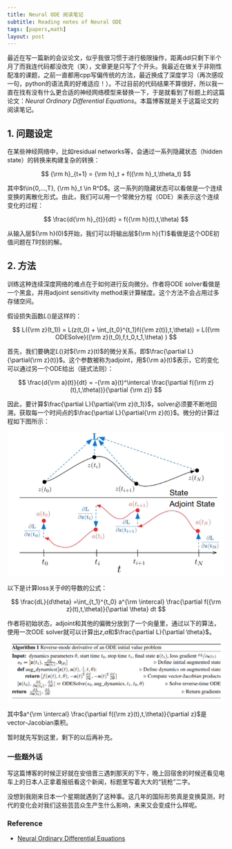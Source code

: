 ```yaml
---
title: Neural ODE 阅读笔记
subtitle: Reading notes of Neural ODE
tags: [papers,math]
layout: post
---
```


<head>
    <script src="https://cdn.mathjax.org/mathjax/latest/MathJax.js?config=TeX-AMS-MML_HTMLorMML" type="text/javascript"></script>
    <script type="text/x-mathjax-config">
        MathJax.Hub.Config({
            tex2jax: {
            skipTags: ['script', 'noscript', 'style', 'textarea', 'pre'],
            inlineMath: [['$','$']]
            }
        });
    </script>
</head>


最近在写一篇新的会议论文，似乎我很习惯于进行极限操作，距离ddl只剩下半个月了而我连代码都没改完（笑），文章更是只写了个开头。我最近在做关于非刚性配准的课题，之前一直都用cpp写偏传统的方法，最近换成了深度学习（再次感叹一句，python的语法真的好难适应！）。不过目前的代码结果不算很好，所以我一直在找有没有什么更合适的神经网络模型来替换一下，于是就看到了标题上的这篇论文：*Neural Ordinary Differential Equations*。本篇博客就是关于这篇论文的阅读笔记。

## 1. 问题设定

在某些神经网络中，比如residual networks等，会通过一系列隐藏状态（hidden state）的转换来构建复杂的转换：

$$
{\rm h}_{t+1} = {\rm h}_t + f({\rm h}_t,\theta_t)
$$

其中$t\in{0,...,T},  {\rm h}_t \in R^D$。这一系列的隐藏状态可以看做是一个连续变换的离散化形式。由此，我们可以用一个常微分方程（ODE）来表示这个连续变化的过程：

$$
\frac{d{\rm h}_{t}}{dt} =  f({\rm h}(t),t,\theta)
$$

从输入层${\rm h}(0)$开始，我们可以将输出层${\rm h}(T)$看做是这个ODE初值问题在$T$时刻的解。

## 2. 方法

训练这种连续深度网络的难点在于如何进行反向微分。作者将ODE solver看做是一个黑盒，并用adjoint sensitivity method来计算梯度。这个方法不会占用过多存储空间。

假设损失函数$L()$是这样的：

$$
L({\rm z}(t_1)) = L(z(t_0) + \int_{t_0}^{t_1}f({\rm z(t)},t,\theta)) = L({\rm ODESolve}({\rm z}(t_0),f,t_0,t_1,\theta) )
$$

首先，我们要确定$L()$对${\rm z}(t)$的微分关系，即$\frac{\partial L}{\partial{\rm z}(t)}$。这个参数被称为adjoint，用${\rm a}(t)$表示，它的变化可以通过另一个ODE给出（链式法则）：

$$
\frac{d{\rm a}(t)}{dt} =  -{\rm a}(t)^\intercal \frac{\partial f({\rm z}(t),t,\theta))}{\partial {\rm z}}
$$

因此，要计算$\frac{\partial L}{\partial{\rm z}(t_1)}$，solver必须要不断地回溯，获取每一个时间点的$\frac{\partial L}{\partial{\rm z}(t)}$。微分的计算过程如下图所示：


<div align=center>
    <img src="../assets/2022-07-08/diff.PNG"/>
</div>

以下是计算loss关于$\theta$的导数的公式：

$$
\frac{dL}{d\theta} =\int_{t_1}^{t_0} a^{\rm \intercal} \frac{\partial f({\rm z}(t),t,\theta)}{\partial \theta} dt
$$

作者将初始状态，adjoint和其他的偏微分放到了一个向量里，通过以下的算法，使用一次ODE solver就可以计算出$z$,$a$和$\frac{\partial L}{\partial \theta}$。


<div align=center>
    <img src="../assets/2022-07-08/algorithm1.PNG"/>
</div>

其中$a^{\rm \intercal} \frac{\partial f({\rm z}(t),t,\theta)}{\partial z}$是vector-Jacobian乘积。



暂时就先写到这里，剩下的以后再补充。




### 一些题外话

写这篇博客的时候正好就在安倍晋三遇刺那天的下午，晚上回宿舍的时候还看见电车上的日本人正拿着报纸看这个新闻，标题里写着大大的“铳枪”二字。

没想到我刚来日本一个星期就遇到了这种事。这几年的国际形势真是变换莫测，时代的变化会对我们这些芸芸众生产生什么影响，未来又会变成什么样呢。


### Reference

- [Neural Ordinary Differential Equations](https://proceedings.neurips.cc/paper/2018/file/69386f6bb1dfed68692a24c8686939b9-Paper.pdf)
